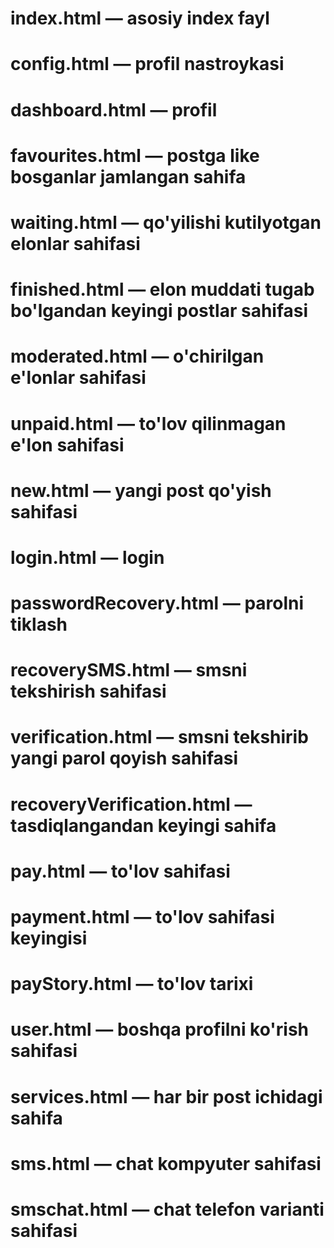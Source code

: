 # index.html — asosiy index fayl
# config.html — profil nastroykasi 
# dashboard.html — profil
# favourites.html — postga like bosganlar jamlangan sahifa
# waiting.html — qo'yilishi kutilyotgan elonlar sahifasi
# finished.html — elon muddati tugab bo'lgandan keyingi postlar sahifasi
# moderated.html — o'chirilgan e'lonlar sahifasi
# unpaid.html — to'lov qilinmagan e'lon sahifasi
# new.html — yangi post qo'yish sahifasi
# login.html — login
# passwordRecovery.html — parolni tiklash
# recoverySMS.html — smsni tekshirish sahifasi
# verification.html — smsni tekshirib yangi parol qoyish sahifasi
# recoveryVerification.html — tasdiqlangandan keyingi sahifa
# pay.html — to'lov sahifasi
# payment.html — to'lov sahifasi keyingisi
# payStory.html — to'lov tarixi
# user.html — boshqa profilni ko'rish sahifasi
# services.html — har bir post ichidagi sahifa
# sms.html — chat kompyuter sahifasi
# smschat.html — chat telefon varianti sahifasi
